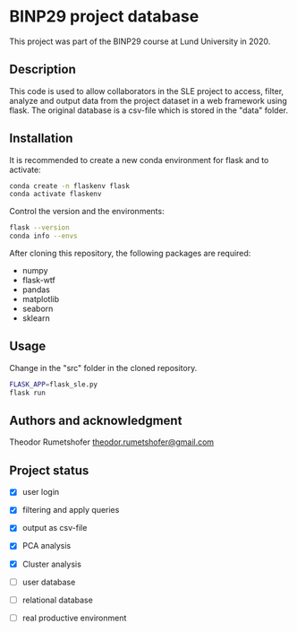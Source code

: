 # BINP29 project database
This project was part of the BINP29 course at Lund University in 2020.

## Description
This code is used to allow collaborators in the SLE project to access, filter, analyze and output data from the project dataset in a web framework using flask. The original database is a csv-file which is stored in the "data" folder.  

## Installation
It is recommended to create a new conda environment for flask and to activate:
```bash
conda create -n flaskenv flask
conda activate flaskenv
```

Control the version and the environments:
```bash
flask --version
conda info --envs
```

After cloning this repository, the following packages are required:
* numpy
* flask-wtf
* pandas
* matplotlib
* seaborn
* sklearn

## Usage
Change in the "src" folder in the cloned repository.
```bash
FLASK_APP=flask_sle.py 
flask run
```

## Authors and acknowledgment
Theodor Rumetshofer
theodor.rumetshofer@gmail.com

## Project status
- [x] user login
- [x] filtering and apply queries
- [x] output as csv-file
- [x] PCA analysis
- [x] Cluster analysis
- [ ] user database
- [ ] relational database
- [ ] real productive environment

